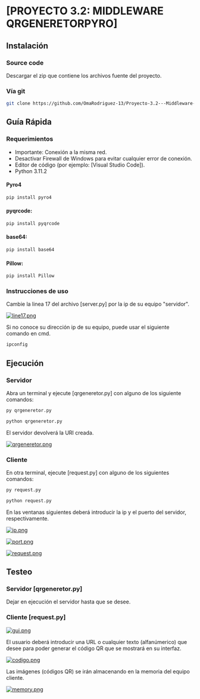 # [PROYECTO 3.2: MIDDLEWARE QRGENERETORPYRO]
 
## Instalación

### Source code

Descargar el zip que contiene los archivos fuente del proyecto.

### Vía git 

```bash
git clone https://github.com/OmaRodriguez-13/Proyecto-3.2---Middleware---qrgeneretorpyro.git
```

## Guía Rápida

### Requerimientos

- Importante: Conexión a la misma red.
- Desactivar Firewall de Windows para evitar cualquier error de conexión.
- Editor de código (por ejemplo: [Visual Studio Code]).
- Python 3.11.2

#### Pyro4
```bash
pip install pyro4
```
#### pyqrcode:
```bash
pip install pyqrcode
```

#### base64:
```bash
pip install base64
```

#### Pillow:
```bash
pip install Pillow
```

### Instrucciones de uso

Cambie la linea 17 del archivo [server.py] por la ip de su equipo "servidor".

[![line17.png](https://i.postimg.cc/y8q3dHgM/line17.png)](https://postimg.cc/ykP8Q2Tj)

Si no conoce su dirección ip de su equipo, puede usar el siguiente comando en cmd.

```bash
ipconfig
```

## Ejecución

### Servidor

Abra un terminal y ejecute [qrgeneretor.py] con alguno de los siguiente comandos:

```bash
py qrgeneretor.py
```

```bash
python qrgeneretor.py
```

El servidor devolverá la URI creada.

[![qrgeneretor.png](https://i.postimg.cc/xTGbFd16/qrgeneretor.png)](https://postimg.cc/Yh99vMgF)

### Cliente

En otra terminal, ejecute [request.py] con alguno de los siguientes comandos:

```bash
py request.py
```

```bash
python request.py
```

En las ventanas siguientes deberá introducir la ip y el puerto del servidor, respectivamente.

[![ip.png](https://i.postimg.cc/cC0dKdGJ/ip.png)](https://postimg.cc/BLYrk96W)

[![port.png](https://i.postimg.cc/bNZBQKYY/port.png)](https://postimg.cc/crNhWk8P)

[![request.png](https://i.postimg.cc/J0kdWk2D/request.png)](https://postimg.cc/303ZXd7Y)

## Testeo

### Servidor [qrgeneretor.py]

Dejar en ejecución el servidor hasta que se desee.


### Cliente [request.py]

[![gui.png](https://i.postimg.cc/7hZtfRhz/gui.png)](https://postimg.cc/5YDSrnw9)

El usuario deberá introducir una URL o cualquier texto (alfanúmerico) que desee para poder generar el código QR que se mostrará en su interfaz.

[![codigo.png](https://i.postimg.cc/90sPCg7C/codigo.png)](https://postimg.cc/wRcRkV2G)

Las imágenes (códigos QR) se irán almacenando en la memoria del equipo cliente.

[![memory.png](https://i.postimg.cc/tR8mXBys/memory.png)](https://postimg.cc/YjfxRfv7)
